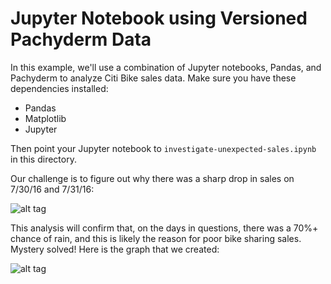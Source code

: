 # Jupyter Notebook using Versioned Pachyderm Data

In this example, we'll use a combination of Jupyter notebooks, Pandas, and Pachyderm to analyze Citi Bike sales data. Make sure you have these dependencies installed:

* Pandas
* Matplotlib
* Jupyter

Then point your Jupyter notebook to `investigate-unexpected-sales.ipynb` in this directory.

Our challenge is to figure out why there was a sharp drop in sales on 7/30/16 and 7/31/16:

![alt tag](sales.png)

This analysis will confirm that, on the days in questions, there was a 70%+ chance of rain, and this is likely the reason for poor bike sharing sales. Mystery solved! Here is the graph that we created:

![alt tag](final_graph.png)
